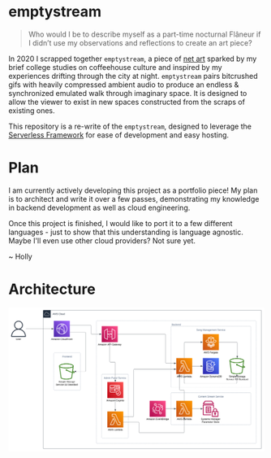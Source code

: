 # emptystream
> Who would I be to describe myself as a part-time nocturnal Flâneur if I didn’t use my observations and reflections to create an art piece?

In 2020 I scrapped together `emptystream`, a piece of [net art](https://en.wikipedia.org/wiki/Internet_art) sparked by my brief college studies on coffeehouse culture and inspired by my experiences drifting through the city at night. `emptystream` pairs bitcrushed gifs with heavily compressed ambient audio to produce an endless & synchronized emulated walk through imaginary space. It is designed to allow the viewer to exist in new spaces constructed from the scraps of existing ones.

This repository is a re-write of the `emptystream`, designed to leverage the [Serverless Framework](https://www.serverless.com/) for ease of development and easy hosting.

# Plan
I am currently actively developing this project as a portfolio piece! My plan is to architect and write it over a few passes, demonstrating my knowledge in backend development as well as cloud engineering.

Once this project is finished, I would like to port it to a few different languages - just to show that this understanding is language agnostic. Maybe I'll even use other cloud providers? Not sure yet.

~ Holly


# Architecture
![emptystream's cloud architecture. It uses AWS CloudFront as a CDN with static content hosted in S3. AWS API Gateway directs HTTP requests to three services: the Song Management service, the Admin Panel service, and the Content Stream service. This services use AWS Lambda, DynamoDB, Fargate, EventBridge, and Systems Manager ParameterStore in order to function.](docs/images/cloud_design.svg)